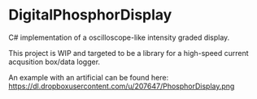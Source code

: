 DigitalPhosphorDisplay
======================

C# implementation of a oscilloscope-like intensity graded display. 

This project is WIP and targeted to be a library for a high-speed current acqusition box/data logger. 

An example with an artificial can be found here: https://dl.dropboxusercontent.com/u/207647/PhosphorDisplay.png